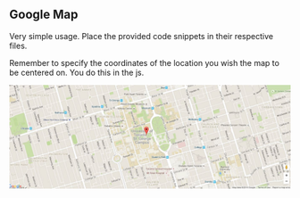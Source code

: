 ## Google Map 

Very simple usage. Place the provided code snippets in their respective files. 

Remember to specify the coordinates of the location you wish the map to be centered on. You do this in the js.

![](map.JPG)
